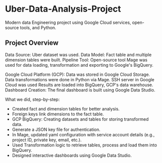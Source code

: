 # Uber-Data-Analysis-Project
Modern data Engineering project using Google Cloud services, open-source tools, and Python.

<h2>Project Overview</h2>
Data Source: Uber dataset was used.
Data Model: Fact table and multiple dimension tables were built.
Pipeline Tool: Open-source tool Mage was used for data loading, transformation and exporting to Google's BigQuery.

Google Cloud Platform (GCP):
Data was stored in Google Cloud Storage.
Data transformations were done in Python via Mage. SSH server in Google Cloud was used 
Results are loaded into BigQuery, GCP's data warehouse.
Dashboard Creation: The final dashboard is built using Google Data Studio.

What we did, step-by-step:
- Created fact and dimension tables for better analysis.
- Foreign keys link dimensions to the fact table.
- GCP BigQuery: Creating datasets and tables for storing transformed data.
- Generate a JSON key file for authentication.
- In Mage, updated yaml configuration with service account details (e.g., project ID, private key, email, etc.).
- Used Transformation logic to retrieve tables, process and load them into BigQuery.
- Designed interactive dashboards using Google Data Studio.
